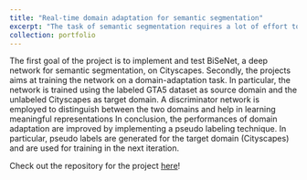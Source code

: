 ```yaml
---
title: "Real-time domain adaptation for semantic segmentation"
excerpt: "The task of semantic segmentation requires a lot of effort to obtain labeled samples for training, since each pixel of an image needs to be labeled. In this project, we investigate a possible solution to the problem through domain adaptation: a model is trained on synthetic images, automatically labeled, and tested on real-world images."
collection: portfolio
---
```


The first goal of the project is to implement and test BiSeNet, a deep network for semantic segmentation, on Cityscapes.
Secondly, the projects aims at training the network on a domain-adaptation task. In particular, the network is trained using the labeled GTA5 dataset as source domain and the unlabeled Cityscapes as target domain. A discriminator network is employed to distinguish between the two domains and help in learning meaningful representations
In conclusion, the performances of domain adaptation are improved by implementing a pseudo labeling technique. In particular, pseudo labels are generated for the target domain (Cityscapes) and are used for training in the next iteration. 

Check out the repository for the project [here](https://github.com/andrea-cavallo-98/Advanced-Machine-Learning)!